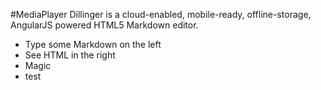 #MediaPlayer
Dillinger is a cloud-enabled, mobile-ready, offline-storage, AngularJS powered HTML5 Markdown editor.

- Type some Markdown on the left
- See HTML in the right
- Magic
- test